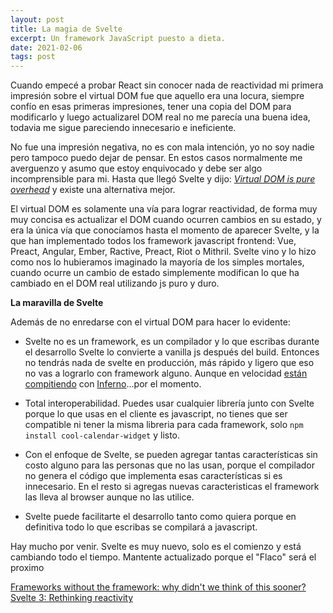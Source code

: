 ```yaml
---
layout: post
title: La magia de Svelte
excerpt: Un framework JavaScript puesto a dieta.
date: 2021-02-06
tags: post
---
```


Cuando empecé a probar React sin conocer nada de reactividad mi primera impresión sobre el virtual DOM fue que aquello era una locura, siempre confío en esas primeras impresiones, tener una copia del DOM para modificarlo y luego actualizarel DOM real no me parecía una buena idea, todavia me sigue pareciendo innecesario e ineficiente.

No fue una impresión negativa, no es con mala intención, yo no soy nadie pero tampoco puedo dejar de pensar. En estos casos normalmente me averguenzo y asumo que estoy enquivocado y debe ser algo incomprensible para mi. Hasta que llegó Svelte y dijo: [_Virtual DOM is pure overhead_](https://svelte.dev/blog/virtual-dom-is-pure-overhead) y existe una alternativa mejor.

El virtual DOM es solamente una vía para lograr reactividad, de forma muy muy concisa es actualizar el DOM cuando ocurren cambios en su estado, y era la única vía que conocíamos hasta el momento de aparecer Svelte, y la que han implementado todos los framework javascript frontend: Vue, Preact, Angular, Ember, Ractive, Preact, Riot o Mithril. Svelte vino y lo hizo como nos lo hubieramos imaginado la mayoría de los simples mortales, cuando ocurre un cambio de estado simplemente modifican lo que ha cambiado en el DOM real utilizando js puro y duro.

**La maravilla de Svelte**

Además de no enredarse con el virtual DOM para hacer lo evidente:

- Svelte no es un framework, es un compilador y lo que escribas durante el desarrollo Svelte lo convierte a vanilla js después del build. Entonces no tendrás nada de svelte en producción, más rápido y ligero que eso no vas a lograrlo con framework alguno. Aunque en velocidad [están compitiendo](https://svelte.dev/blog/frameworks-without-the-framework#Introducing_Svelte) con [Inferno](https://infernojs.org/)...por el momento.

- Total interoperabilidad. Puedes usar cualquier librería junto con Svelte porque lo que usas en el cliente es javascript, no tienes que ser compatible ni tener la misma libreria para cada framework, solo `npm install cool-calendar-widget` y listo.

- Con el enfoque de Svelte, se pueden agregar tantas características sin costo alguno para las personas que no las usan, porque el compilador no genera el código que implementa esas características si es innecesario. En el resto si agregas nuevas caracteristicas el framework las lleva al browser aunque no las utilice.

- Svelte puede facilitarte el desarrollo tanto como quiera porque en definitiva todo lo que escribas se compilará a javascript.

Hay mucho por venir. Svelte es muy nuevo, solo es el comienzo y está cambiando todo el tiempo. Mantente actualizado porque el "Flaco" será el proximo

[Frameworks without the framework: why didn't we think of this sooner?](https://svelte.dev/blog/frameworks-without-the-framework)
[Svelte 3: Rethinking reactivity](https://svelte.dev/blog/svelte-3-rethinking-reactivity)
